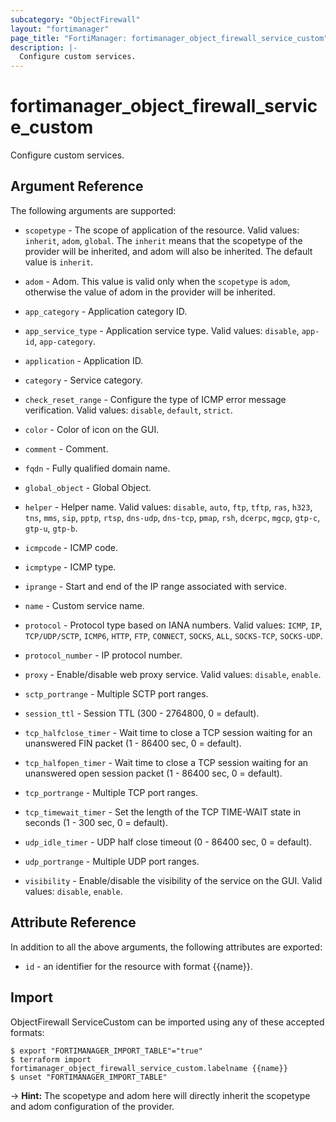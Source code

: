 ```yaml
---
subcategory: "ObjectFirewall"
layout: "fortimanager"
page_title: "FortiManager: fortimanager_object_firewall_service_custom"
description: |-
  Configure custom services.
---
```


# fortimanager_object_firewall_service_custom
Configure custom services.

## Argument Reference


The following arguments are supported:

* `scopetype` - The scope of application of the resource. Valid values: `inherit`, `adom`, `global`. The `inherit` means that the scopetype of the provider will be inherited, and adom will also be inherited. The default value is `inherit`.
* `adom` - Adom. This value is valid only when the `scopetype` is `adom`, otherwise the value of adom in the provider will be inherited.

* `app_category` - Application category ID.
* `app_service_type` - Application service type. Valid values: `disable`, `app-id`, `app-category`.

* `application` - Application ID.
* `category` - Service category.
* `check_reset_range` - Configure the type of ICMP error message verification. Valid values: `disable`, `default`, `strict`.

* `color` - Color of icon on the GUI.
* `comment` - Comment.
* `fqdn` - Fully qualified domain name.
* `global_object` - Global Object.
* `helper` - Helper name. Valid values: `disable`, `auto`, `ftp`, `tftp`, `ras`, `h323`, `tns`, `mms`, `sip`, `pptp`, `rtsp`, `dns-udp`, `dns-tcp`, `pmap`, `rsh`, `dcerpc`, `mgcp`, `gtp-c`, `gtp-u`, `gtp-b`.

* `icmpcode` - ICMP code.
* `icmptype` - ICMP type.
* `iprange` - Start and end of the IP range associated with service.
* `name` - Custom service name.
* `protocol` - Protocol type based on IANA numbers. Valid values: `ICMP`, `IP`, `TCP/UDP/SCTP`, `ICMP6`, `HTTP`, `FTP`, `CONNECT`, `SOCKS`, `ALL`, `SOCKS-TCP`, `SOCKS-UDP`.

* `protocol_number` - IP protocol number.
* `proxy` - Enable/disable web proxy service. Valid values: `disable`, `enable`.

* `sctp_portrange` - Multiple SCTP port ranges.
* `session_ttl` - Session TTL (300 - 2764800, 0 = default).
* `tcp_halfclose_timer` - Wait time to close a TCP session waiting for an unanswered FIN packet (1 - 86400 sec, 0 = default).
* `tcp_halfopen_timer` - Wait time to close a TCP session waiting for an unanswered open session packet (1 - 86400 sec, 0 = default).
* `tcp_portrange` - Multiple TCP port ranges.
* `tcp_timewait_timer` - Set the length of the TCP TIME-WAIT state in seconds (1 - 300 sec, 0 = default).
* `udp_idle_timer` - UDP half close timeout (0 - 86400 sec, 0 = default).
* `udp_portrange` - Multiple UDP port ranges.
* `visibility` - Enable/disable the visibility of the service on the GUI. Valid values: `disable`, `enable`.



## Attribute Reference

In addition to all the above arguments, the following attributes are exported:
* `id` - an identifier for the resource with format {{name}}.

## Import

ObjectFirewall ServiceCustom can be imported using any of these accepted formats:
```
$ export "FORTIMANAGER_IMPORT_TABLE"="true"
$ terraform import fortimanager_object_firewall_service_custom.labelname {{name}}
$ unset "FORTIMANAGER_IMPORT_TABLE"
```
-> **Hint:** The scopetype and adom here will directly inherit the scopetype and adom configuration of the provider.

